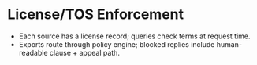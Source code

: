 # License/TOS Enforcement

- Each source has a license record; queries check terms at request time.
- Exports route through policy engine; blocked replies include human-readable clause + appeal path.
